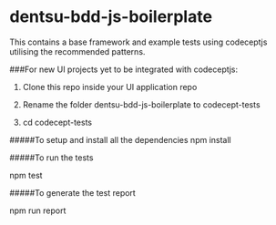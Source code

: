 # dentsu-bdd-js-boilerplate

This contains a base framework and example tests using codeceptjs utilising the recommended patterns. 

###For new UI projects yet to be integrated with codeceptjs:

1. Clone this repo inside your UI application repo 

2. Rename the folder dentsu-bdd-js-boilerplate to codecept-tests

3. cd codecept-tests

#####To setup and install all the dependencies
npm install

#####To run the tests

npm test

#####To generate the test report

npm run report